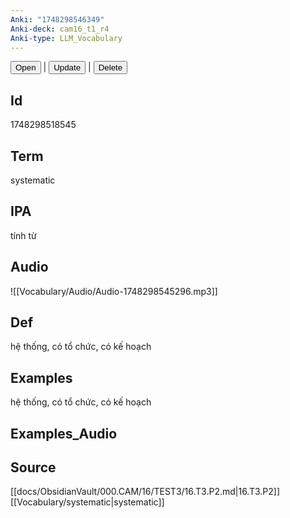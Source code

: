 ```yaml
---
Anki: "1748298546349"
Anki-deck: cam16_t1_r4
Anki-type: LLM_Vocabulary
---
```

<button class="anki-btn-open">Open</button> | <button class="anki-btn-update">Update</button> | <button class="anki-btn-delete">Delete</button>

## Id
 1748298518545
## Term
systematic
## IPA
tính từ

## Audio
![[Vocabulary/Audio/Audio-1748298545296.mp3]]
## Def
hệ thống, có tổ chức, có kế hoạch
## Examples
hệ thống, có tổ chức, có kế hoạch
## Examples_Audio

## Source
 [[docs/ObsidianVault/000.CAM/16/TEST3/16.T3.P2.md|16.T3.P2]]
[[Vocabulary/systematic|systematic]]